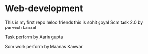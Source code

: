 # Web-development
This is my first repo
heloo friends this is sohit goyal
Scm task 2.0 by parvesh bansal
<!--  -->
Task perform by Aarin gupta
<!--  -->
Scm work perform by Maanas Kanwar
